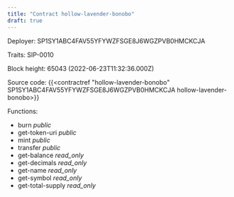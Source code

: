 ```yaml
---
title: "Contract hollow-lavender-bonobo"
draft: true
---
```

Deployer: SP1SY1ABC4FAV55YFYWZFSGE8J6WGZPVB0HMCKCJA

Traits:
 SIP-0010



Block height: 65043 (2022-06-23T11:32:36.000Z)

Source code: {{<contractref "hollow-lavender-bonobo" SP1SY1ABC4FAV55YFYWZFSGE8J6WGZPVB0HMCKCJA hollow-lavender-bonobo>}}

Functions:

* burn _public_
* get-token-uri _public_
* mint _public_
* transfer _public_
* get-balance _read_only_
* get-decimals _read_only_
* get-name _read_only_
* get-symbol _read_only_
* get-total-supply _read_only_
